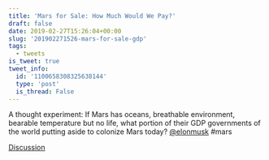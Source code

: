 ```yaml
---
title: 'Mars for Sale: How Much Would We Pay?'
draft: false
date: 2019-02-27T15:26:04+00:00
slug: '201902271526-mars-for-sale-gdp'
tags:
  - tweets
is_tweet: true
tweet_info:
  id: '1100658308325638144'
  type: 'post'
  is_thread: False
---
```




A thought experiment: If Mars has oceans, breathable environment, bearable temperature but no life, what portion of their GDP governments of the world putting aside to colonize Mars today? [@elonmusk](https://x.com/elonmusk) #mars

[Discussion](https://x.com/sytelus/status/1100658308325638144)
